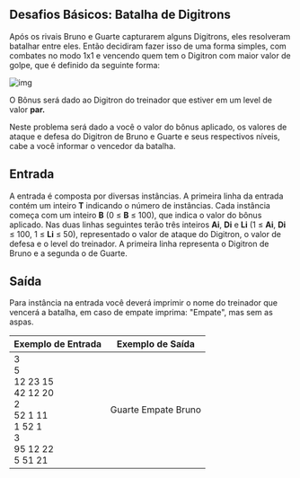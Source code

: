 ## Desafios Básicos: Batalha de Digitrons

Após os rivais Bruno e Guarte capturarem alguns Digitrons, eles resolveram batalhar entre eles. Então decidiram fazer isso de uma forma simples, com combates no modo 1x1 e vencendo quem tem o Digitron com maior valor de golpe, que é definido da seguinte forma:

 

![img](https://resources.urionlinejudge.com.br/gallery/images/problems/UOJ_2221.png)

O Bônus será dado ao Digitron do treinador que estiver em um level de valor **par.**

Neste problema será dado a você o valor do bônus aplicado, os valores de ataque e defesa do Digitron de Bruno e Guarte e seus respectivos níveis, cabe a você informar o vencedor da batalha.

## Entrada

A entrada é composta por diversas instâncias. A primeira linha da entrada contém um inteiro **T** indicando o número de instâncias. Cada instância começa com um inteiro **B** (0 ≤ **B** ≤ 100), que indica o valor do bônus aplicado. Nas duas linhas seguintes terão três inteiros **Ai**, **Di** e **Li** (1 ≤ **Ai**, **Di** ≤ 100, 1 ≤ **Li** ≤ 50), representado o valor de ataque do Digitron, o valor de defesa e o level do treinador. A primeira linha representa o Digitron de Bruno e a segunda o de Guarte.

## Saída

Para instância na entrada você deverá imprimir o nome do treinador que vencerá a batalha, em caso de empate imprima: "Empate", mas sem as aspas.

 

| Exemplo de Entrada                                           | Exemplo de Saída    |
| ------------------------------------------------------------ | ------------------- |
| 3<br />5<br />12 23 15<br />42 12 20<br />2<br />52 1 11 <br />1 52 1 <br />3 <br />95 12 22 <br />5 51 21 | Guarte Empate Bruno |

 

 